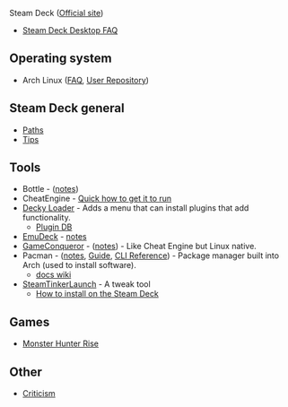 
Steam Deck ([Official site](https://store.steampowered.com/steamdeck))

- [Steam Deck Desktop FAQ](https://help.steampowered.com/en/faqs/view/671A-4453-E8D2-323C)

## Operating system

- Arch Linux ([FAQ](https://wiki.archlinux.org/title/Frequently_asked_questions), [User Repository](https://aur.archlinux.org/))

## Steam Deck general

- [Paths](/steam-deck/paths.md)
- [Tips](/steam-deck/tips.md)

## Tools

- Bottle - ([notes](/tools/Bottle.md))
- CheatEngine - [Quick how to get it to run](https://www.reddit.com/r/SteamDeck/comments/u5z8vw/comment/i56k2fg/)
- [Decky Loader](https://github.com/SteamDeckHomebrew/decky-loader) - Adds a menu that can install plugins that add functionality.
  - [Plugin DB](https://github.com/SteamDeckHomebrew/decky-plugin-database)
- [EmuDeck](https://www.emudeck.com/) - [notes](tools/EmuDeck.md)
- [GameConqueror](https://github.com/scanmem/scanmem) - ([notes](/tools/GameConqueror.md)) - Like Cheat Engine but Linux native.
- Pacman - ([notes](/tools/Pacman.md), [Guide](https://wiki.archlinux.org/title/pacman), [CLI Reference](https://archlinux.org/pacman/pacman.8.html)) - Package manager built into Arch (used to install software).
  - [docs wiki](https://wiki.archlinux.org/title/pacman)
- [SteamTinkerLaunch](https://github.com/frostworx/steamtinkerlaunch) - A tweak tool
  - [How to install on the Steam Deck](https://github.com/frostworx/steamtinkerlaunch/wiki/Steam-Deck)

## Games

- [Monster Hunter Rise](/games/Monster-Hunter-Rise.md)

## Other

- [Criticism](feedback/criticism.md)
